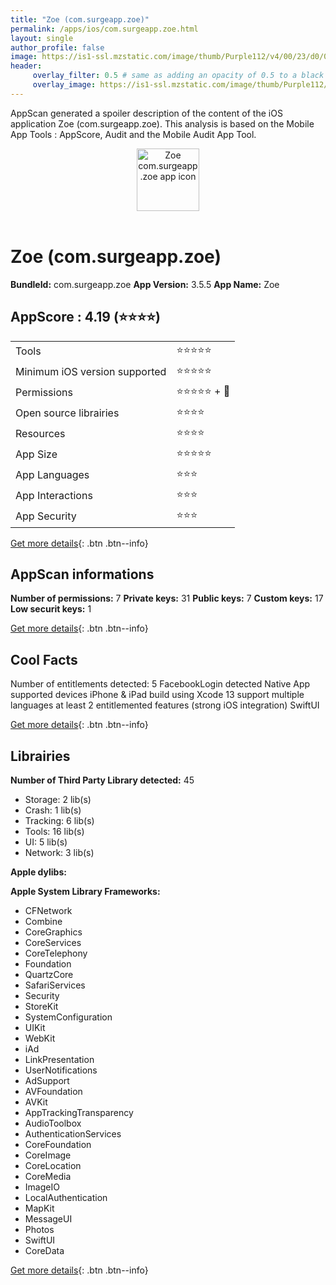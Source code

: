 ```yaml
---
title: "Zoe (com.surgeapp.zoe)"
permalink: /apps/ios/com.surgeapp.zoe.html
layout: single
author_profile: false
image: https://is1-ssl.mzstatic.com/image/thumb/Purple112/v4/00/23/d0/0023d0fe-268c-6d9e-5caf-7c897ca85f62/AppIcon-0-1x_U007emarketing-0-7-0-85-220.jpeg/512x512bb.jpg
header: 
     overlay_filter: 0.5 # same as adding an opacity of 0.5 to a black background
     overlay_image: https://is1-ssl.mzstatic.com/image/thumb/Purple112/v4/00/23/d0/0023d0fe-268c-6d9e-5caf-7c897ca85f62/AppIcon-0-1x_U007emarketing-0-7-0-85-220.jpeg/512x512bb.jpg
---
```

AppScan generated a spoiler description of the content of the iOS application Zoe (com.surgeapp.zoe). This analysis is based on the Mobile App Tools : AppScore, Audit and the Mobile Audit App Tool.

  
  
<div style="text-align: center;"><img src="https://is1-ssl.mzstatic.com/image/thumb/Purple112/v4/00/23/d0/0023d0fe-268c-6d9e-5caf-7c897ca85f62/AppIcon-0-1x_U007emarketing-0-7-0-85-220.jpeg/512x512bb.jpg" width="100" height="100" alt="Zoe com.surgeapp.zoe app icon"></div></br>
  
# Zoe (com.surgeapp.zoe)

**BundleId:** com.surgeapp.zoe
**App Version:** 3.5.5
**App Name:** Zoe


## AppScore : 4.19 (⭐️⭐️⭐️⭐️) 

<table>
<tr><td> Tools </td><td> ⭐️⭐️⭐️⭐️⭐️ </td></tr>
<tr><td> Minimum iOS version supported </td><td> ⭐️⭐️⭐️⭐️⭐️ </td></tr>
<tr><td> Permissions </td><td> ⭐️⭐️⭐️⭐️⭐️ + 🌟 </td></tr>
<tr><td> Open source librairies </td><td> ⭐️⭐️⭐️⭐️ </td></tr>
<tr><td> Resources </td><td> ⭐️⭐️⭐️⭐️ </td></tr>
<tr><td> App Size </td><td> ⭐️⭐️⭐️⭐️⭐️ </td></tr>
<tr><td> App Languages </td><td> ⭐️⭐️⭐️ </td></tr>
<tr><td> App Interactions </td><td> ⭐️⭐️⭐️ </td></tr>
<tr><td> App Security </td><td> ⭐️⭐️⭐️ </td></tr>
</table>

[Get more details](/pricing.html){: .btn .btn--info}  
  
## AppScan informations 

**Number of permissions:** 7
**Private keys:** 31
**Public keys:** 7
**Custom keys:** 17
**Low securit keys:** 1
  
[Get more details](/pricing.html){: .btn .btn--info}

## Cool Facts

Number of entitlements detected: 5
FacebookLogin detected
Native App
supported devices iPhone & iPad
build using Xcode 13
support multiple languages
at least 2 entitlemented features (strong iOS integration)
SwiftUI
  
[Get more details](/pricing.html){: .btn .btn--info}

## Librairies 
**Number of Third Party Library detected:** 45
- Storage: 2 lib(s)
- Crash: 1 lib(s)
- Tracking: 6 lib(s)
- Tools: 16 lib(s)
- UI: 5 lib(s)
- Network: 3 lib(s)

**Apple dylibs:**


**Apple System Library Frameworks:**
- CFNetwork
- Combine
- CoreGraphics
- CoreServices
- CoreTelephony
- Foundation
- QuartzCore
- SafariServices
- Security
- StoreKit
- SystemConfiguration
- UIKit
- WebKit
- iAd
- LinkPresentation
- UserNotifications
- AdSupport
- AVFoundation
- AVKit
- AppTrackingTransparency
- AudioToolbox
- AuthenticationServices
- CoreFoundation
- CoreImage
- CoreLocation
- CoreMedia
- ImageIO
- LocalAuthentication
- MapKit
- MessageUI
- Photos
- SwiftUI
- CoreData


  
[Get more details](/pricing.html){: .btn .btn--info}

